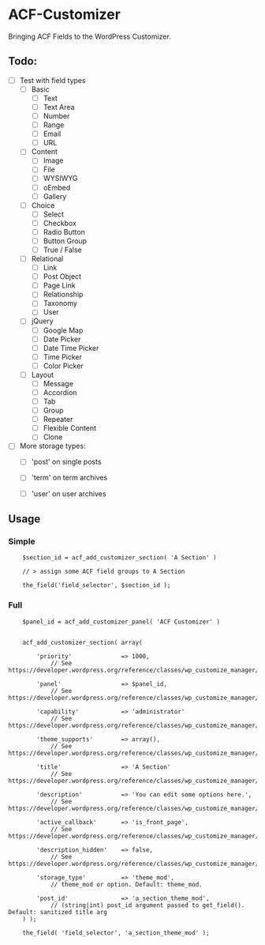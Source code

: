 ACF-Customizer
==============

Bringing ACF Fields to the WordPress Customizer.

Todo:
-----
 - [ ] Test with field types
	 - [ ] Basic
		 - [ ] Text
		 - [ ] Text Area
		 - [ ] Number
		 - [ ] Range
		 - [ ] Email
		 - [ ] URL
	 - [ ] Content
		 - [ ] Image
		 - [ ] File
		 - [ ] WYSIWYG
		 - [ ] oEmbed
		 - [ ] Gallery
	 - [ ] Choice
		 - [ ] Select
		 - [ ] Checkbox
		 - [ ] Radio Button
		 - [ ] Button Group
		 - [ ] True / False
	 - [ ] Relational
		 - [ ] Link
		 - [ ] Post Object
		 - [ ] Page Link
		 - [ ] Relationship
		 - [ ] Taxonomy
		 - [ ] User
	 - [ ] jQuery
		 - [ ] Google Map
		 - [ ] Date Picker
		 - [ ] Date Time Picker
		 - [ ] Time Picker
		 - [ ] Color Picker
	 - [ ] Layout
		 - [ ] Message
		 - [ ] Accordion
		 - [ ] Tab
		 - [ ] Group
		 - [ ] Repeater
		 - [ ] Flexible Content
		 - [ ] Clone
 - [ ] More storage types:
	 - [ ] 'post' on single posts
	 - [ ] 'term' on term archives
	 - [ ] 'user' on user archives



Usage
-----
### Simple

```
	$section_id = acf_add_customizer_section( 'A Section' )

	// > assign some ACF field groups to A Section

	the_field('field_selector', $section_id );
```

### Full
```
	$panel_id = acf_add_customizer_panel( 'ACF Customizer' )


    acf_add_customizer_section( array(

		'priority'				=> 1000,
			// See https://developer.wordpress.org/reference/classes/wp_customize_manager/add_section/

		'panel'					=> $panel_id,
			// See https://developer.wordpress.org/reference/classes/wp_customize_manager/add_section/

		'capability'			=> 'administrator'
			// See https://developer.wordpress.org/reference/classes/wp_customize_manager/add_section/

		'theme_supports'		=> array(),
			// See https://developer.wordpress.org/reference/classes/wp_customize_manager/add_section/

		'title'					=> 'A Section'
			// See https://developer.wordpress.org/reference/classes/wp_customize_manager/add_section/

		'description'			=> 'You can edit some options here.',
			// See https://developer.wordpress.org/reference/classes/wp_customize_manager/add_section/

		'active_callback'		=> 'is_front_page',
			// See https://developer.wordpress.org/reference/classes/wp_customize_manager/add_section/

		'description_hidden'	=> false,
			// See https://developer.wordpress.org/reference/classes/wp_customize_manager/add_section/

		'storage_type'			=> 'theme_mod',							
			// theme_mod or option. Default: theme_mod.

		'post_id' 				=> 'a_section_theme_mod',				
			// (string|int) post_id argument passed to get_field(). Default: sanitized title arg
	) );

	the_field( 'field_selector', 'a_section_theme_mod' );
```
